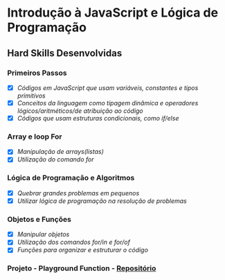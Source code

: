 # Introdução à JavaScript e Lógica de Programação

## Hard Skills Desenvolvidas

### Primeiros Passos

- [X] _Códigos em JavaScript que usam variáveis, constantes e tipos primitivos_
- [X] _Conceitos da linguagem como tipagem dinâmica e operadores lógicos/aritméticos/de atribuição ao código_
- [X] _Códigos que usam estruturas condicionais, como if/else_

### Array e loop For

- [X] _Manipulação de arrays(listas)_
- [X] _Utilização do comando for_

### Lógica de Programação e Algoritmos

- [X] _Quebrar grandes problemas em pequenos_
- [X] _Utilizar lógica de programação na resolução de problemas_

### Objetos e Funções

- [X] _Manipular objetos_
- [X] _Utilização dos comandos for/in e  for/of_
- [X] _Funções para organizar e estruturar o código_

### Projeto - Playground Function - [Repositório](https://github.com/vitorbss12/Trybe-Exercicios-e-Projetos/tree/master/01-Fundamentos-do-Desenvolvimento-Web/04-Introducao-a-JavaScript-e-Logica-de-Programacao/05-Projeto-JavaScript-Playground-Functions)
